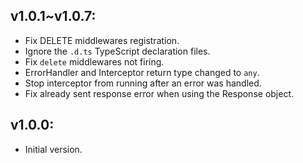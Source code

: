 ## v1.0.1~v1.0.7:

- Fix DELETE middlewares registration.
- Ignore the `.d.ts` TypeScript declaration files.
- Fix `delete` middlewares not firing.
- ErrorHandler and Interceptor return type changed to `any`.
- Stop interceptor from running after an error was handled.
- Fix already sent response error when using the Response object.

## v1.0.0:

- Initial version.
